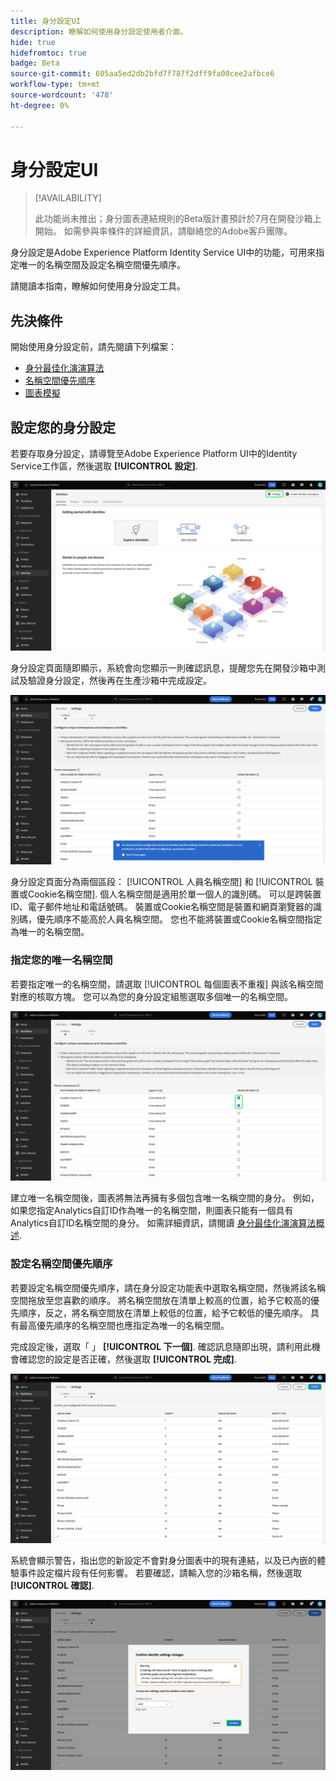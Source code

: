 ```yaml
---
title: 身分設定UI
description: 瞭解如何使用身分設定使用者介面。
hide: true
hidefromtoc: true
badge: Beta
source-git-commit: 605aa5ed2db2bfd7f787f2dff9fa00cee2afbce6
workflow-type: tm+mt
source-wordcount: '478'
ht-degree: 0%

---
```


# 身分設定UI

>[!AVAILABILITY]
>
>此功能尚未推出；身分圖表連結規則的Beta版計畫預計於7月在開發沙箱上開始。 如需參與率條件的詳細資訊，請聯絡您的Adobe客戶團隊。

身分設定是Adobe Experience Platform Identity Service UI中的功能，可用來指定唯一的名稱空間及設定名稱空間優先順序。

請閱讀本指南，瞭解如何使用身分設定工具。

## 先決條件

開始使用身分設定前，請先閱讀下列檔案：

* [身分最佳化演演算法](./identity-optimization-algorithm.md)
* [名稱空間優先順序](./namespace-priority.md)
* [圖表模擬](./graph-simulation.md)

## 設定您的身分設定

若要存取身分設定，請導覽至Adobe Experience Platform UI中的Identity Service工作區，然後選取 **[!UICONTROL 設定]**.

![已選取身分設定按鈕。](../images/rules/identity-ui.png)

身分設定頁面隨即顯示，系統會向您顯示一則確認訊息，提醒您先在開發沙箱中測試及驗證身分設定，然後再在生產沙箱中完成設定。

![身分設定頁面。](../images/rules/identity-settings.png)

身分設定頁面分為兩個區段： [!UICONTROL 人員名稱空間] 和 [!UICONTROL 裝置或Cookie名稱空間]. 個人名稱空間是適用於單一個人的識別碼。 可以是跨裝置ID、電子郵件地址和電話號碼。 裝置或Cookie名稱空間是裝置和網頁瀏覽器的識別碼，優先順序不能高於人員名稱空間。 您也不能將裝置或Cookie名稱空間指定為唯一的名稱空間。

### 指定您的唯一名稱空間

若要指定唯一的名稱空間，請選取 [!UICONTROL 每個圖表不重複] 與該名稱空間對應的核取方塊。 您可以為您的身分設定組態選取多個唯一的名稱空間。

![已選取兩個不重複的名稱空間。](../images/rules/unique-namespaces.png)

建立唯一名稱空間後，圖表將無法再擁有多個包含唯一名稱空間的身分。 例如，如果您指定Analytics自訂ID作為唯一的名稱空間，則圖表只能有一個具有Analytics自訂ID名稱空間的身分。 如需詳細資訊，請閱讀 [身分最佳化演演算法概述](./identity-optimization-algorithm.md#unique-namespace).

### 設定名稱空間優先順序

若要設定名稱空間優先順序，請在身分設定功能表中選取名稱空間，然後將該名稱空間拖放至您喜歡的順序。 將名稱空間放在清單上較高的位置，給予它較高的優先順序，反之，將名稱空間放在清單上較低的位置，給予它較低的優先順序。 具有最高優先順序的名稱空間也應指定為唯一的名稱空間。

完成設定後，選取「 」 **[!UICONTROL 下一個]**. 確認訊息隨即出現，請利用此機會確認您的設定是否正確，然後選取 **[!UICONTROL 完成]**.

![驗證頁面。](../images/rules/validate.png)

系統會顯示警告，指出您的新設定不會對身分圖表中的現有連結，以及已內嵌的體驗事件設定檔片段有任何影響。 若要確認，請輸入您的沙箱名稱，然後選取 **[!UICONTROL 確認]**.

![確認視窗。](../images/rules/confirm.png)